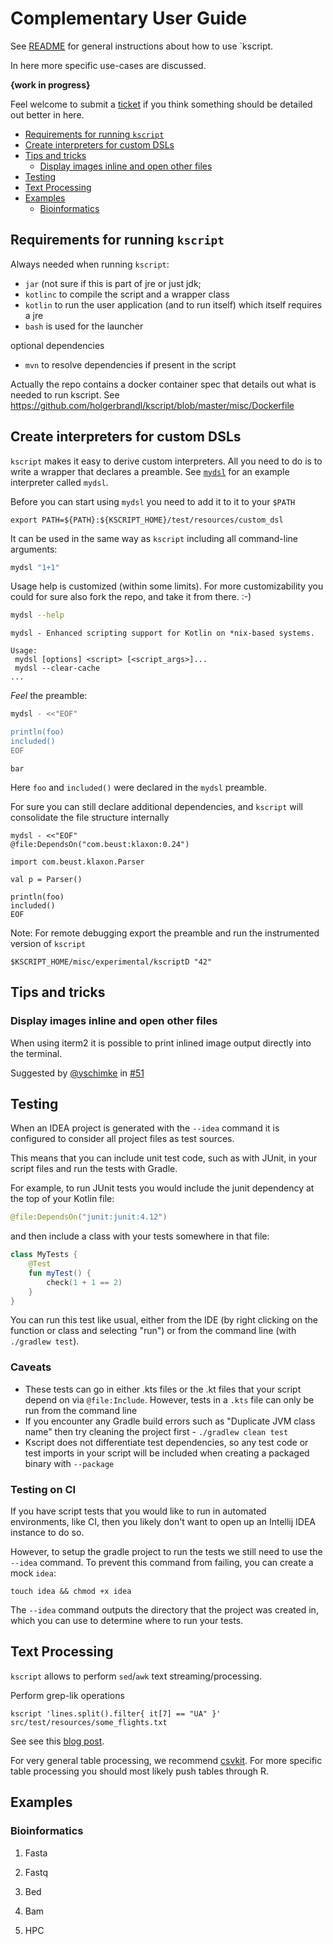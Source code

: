 # Complementary User Guide


See [README](../README.md) for general instructions about how to use `kscript.

In here more specific use-cases are discussed.


__{work in progress}__


Feel welcome to submit a [ticket](https://github.com/holgerbrandl/kscript/issues) if you think something should be detailed out better in here.

[TOC levels=3]: # " "

- [Requirements for running `kscript`](#requirements-for-running-kscript)
- [Create interpreters for custom DSLs](#create-interpreters-for-custom-dsls)
- [Tips and tricks](#tips-and-tricks)
    - [Display images inline and open other files](#display-images-inline-and-open-other-files)
- [Testing](#testing)
- [Text Processing](#text-processing)
- [Examples](#examples)
    - [Bioinformatics](#bioinformatics)


## Requirements for running `kscript`

Always needed when running `kscript`:
* `jar` (not sure if this is part of jre or just jdk;
* `kotlinc` to compile the script and a wrapper class
* `kotlin` to run the user application (and to run itself) which itself requires a jre
* `bash` is used for the launcher

optional dependencies
* `mvn` to resolve dependencies if present in the script

Actually the repo contains a docker container spec that details out what is needed to run kscript. See https://github.com/holgerbrandl/kscript/blob/master/misc/Dockerfile


## Create interpreters for custom DSLs

`kscript` makes it easy to derive custom interpreters. All you need to do is to write a wrapper that declares a preamble. See [`mydsl`](https://github.com/holgerbrandl/kscript/tree/master/test/resources/custom_dsl/mydsl) for an example interpreter called `mydsl`.

Before you can start using `mydsl` you need to add it to it to your `$PATH`

```
export PATH=${PATH}:${KSCRIPT_HOME}/test/resources/custom_dsl
```


It can be used in the same way as `kscript` including all command-line arguments:

```bash
mydsl "1+1"
```

Usage help is customized (within some limits).
For more customizability you could for sure also fork the repo, and take it from there. :-)
```bash
mydsl --help
```

```
mydsl - Enhanced scripting support for Kotlin on *nix-based systems.

Usage:
 mydsl [options] <script> [<script_args>]...
 mydsl --clear-cache
...
```

_Feel_ the preamble:
```bash
mydsl - <<"EOF"

println(foo)
included()
EOF
```

```
bar
```

Here `foo` and `included()` were declared in the `mydsl` preamble.


For sure you can still declare additional dependencies, and `kscript` will consolidate the file structure internally
```
mydsl - <<"EOF"
@file:DependsOn("com.beust:klaxon:0.24")

import com.beust.klaxon.Parser

val p = Parser()

println(foo)
included()
EOF
```


Note: For remote debugging export the preamble and run the instrumented version of `kscript`
```
$KSCRIPT_HOME/misc/experimental/kscriptD "42"
```


## Tips and tricks


### Display images inline and open other files

When using iterm2 it is possible to print inlined image output directly into the terminal.

Suggested by [@yschimke](https://github.com/yschimke) in  [#51](https://github.com/holgerbrandl/kscript/issues/51)

## Testing
When an IDEA project is generated with the `--idea` command it is configured to consider all project files as test sources.

This means that you can include unit test code, such as with JUnit, in your script files and run the tests with Gradle.

For example, to run JUnit tests you would include the junit dependency at the top of your Kotlin file:
```kotlin
@file:DependsOn("junit:junit:4.12")
```

and then include a class with your tests somewhere in that file:
```kotlin
class MyTests {
    @Test
    fun myTest() {
        check(1 + 1 == 2)
    }
}
```

You can run this test like usual, either from the IDE (by right clicking on the function or class and selecting "run") or from the command line (with `./gradlew test`).

### Caveats
- These tests can go in either .kts files or the .kt files that your script depend on via `@file:Include`. However, tests in a `.kts` file can only be run from the command line
- If you encounter any Gradle build errors such as "Duplicate JVM class name" then try cleaning the project first - `./gradlew clean test`
- Kscript does not differentiate test dependencies, so any test code or test imports in your script will be included when creating a packaged binary with `--package`

### Testing on CI
If you have script tests that you would like to run in automated environments, like CI, then you likely don't want to open up an Intellij IDEA instance to do so.

However, to setup the gradle project to run the tests we still need to use the `--idea` command. To prevent this command from failing, you can create a mock `idea`:
```
touch idea && chmod +x idea
```

The `--idea` command outputs the directory that the project was created in, which you can use to determine where to run your tests.

## Text Processing

`kscript` allows to perform `sed`/`awk` text streaming/processing.


Perform grep-lik operations
```kscript
kscript 'lines.split().filter{ it[7] == "UA" }' src/test/resources/some_flights.txt
```

See see this [blog post](http://holgerbrandl.github.io/kotlin/2017/05/08/kscript_as_awk_substitute.html).

For very general table processing, we recommend [csvkit](https://csvkit.readthedocs.io). For more specific table processing you should most likely push tables through R.


## Examples




### Bioinformatics


1. Fasta

2. Fastq

3. Bed

3. Bam

4. HPC



